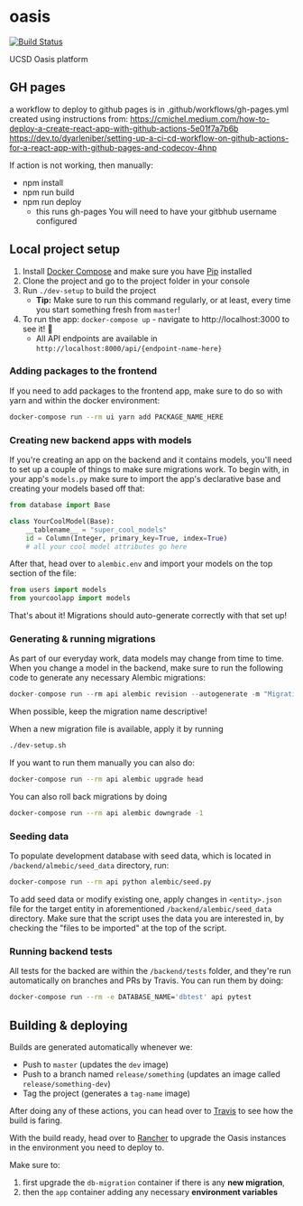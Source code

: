 # oasis

[![Build Status](https://travis-ci.org/instedd/oasis.svg?branch=master)](https://travis-ci.org/instedd/oasis)

UCSD Oasis platform
## GH pages

a workflow to deploy to github pages is in .github/workflows/gh-pages.yml
created using instructions from:
https://cmichel.medium.com/how-to-deploy-a-create-react-app-with-github-actions-5e01f7a7b6b
https://dev.to/dyarleniber/setting-up-a-ci-cd-workflow-on-github-actions-for-a-react-app-with-github-pages-and-codecov-4hnp

If action is not working, then manually:
* npm install
* npm run build
* npm run deploy
  * this runs gh-pages
You will need to have your gitbhub username configured


## Local project setup

1. Install [Docker Compose](https://docs.docker.com/compose/install/) and make sure you have [Pip](https://pip.pypa.io/en/stable/installing/) installed
2. Clone the project and go to the project folder in your console
3. Run `./dev-setup` to build the project
    - **Tip:** Make sure to run this command regularly, or at least, every time you start something fresh from `master`!
4. To run the app: `docker-compose up` - navigate to http://localhost:3000 to see it! 🚀
    - All API endpoints are available in `http://localhost:8000/api/{endpoint-name-here}`

### Adding packages to the frontend

If you need to add packages to the frontend app, make sure to do so with yarn and within the docker environment:

```zsh
docker-compose run --rm ui yarn add PACKAGE_NAME_HERE 
```

### Creating new backend apps with models

If you're creating an app on the backend and it contains models, you'll need to set up a couple of things to make sure migrations work. To begin with, in your app's `models.py` make sure to import the app's declarative base and creating your models based off that:

```python
from database import Base

class YourCoolModel(Base):
    __tablename__ = "super_cool_models"
    id = Column(Integer, primary_key=True, index=True)
    # all your cool model attributes go here
```

After that, head over to `alembic.env` and import your models on the top section of the file:

```python
from users import models
from yourcoolapp import models
```

That's about it! Migrations should auto-generate correctly with that set up!

### Generating & running migrations

As part of our everyday work, data models may change from time to time. When you change a model in the backend, make sure to run the following code to generate any necessary Alembic migrations:

```python
docker-compose run --rm api alembic revision --autogenerate -m "Migration name here!"
```

When possible, keep the migration name descriptive!

When a new migration file is available, apply it by running

```zsh
./dev-setup.sh
```
If you want to run them manually you can also do:

```zsh
docker-compose run --rm api alembic upgrade head
```

You can also roll back migrations by doing

```zsh
docker-compose run --rm api alembic downgrade -1
```

### Seeding data

To populate development database with seed data, which is located in `/backend/almebic/seed_data` directory, run:

```zsh
docker-compose run --rm api python alembic/seed.py
```

To add seed data or modify existing one, apply changes in `<entity>.json` file for the target entity in aforementioned `/backend/alembic/seed_data` directory. Make sure that the script uses the data you are
interested in, by checking the "files to be imported" at the top of the script.

### Running backend tests

All tests for the backed are within the `/backend/tests` folder, and they're run automatically on branches and PRs by Travis. You can run them by doing:

```zsh
docker-compose run --rm -e DATABASE_NAME='dbtest' api pytest
```

## Building & deploying

Builds are generated automatically whenever we:

- Push to `master` (updates the `dev` image)
- Push to a branch named `release/something` (updates an image called `release/something-dev`)
- Tag the project (generates a `tag-name` image)

After doing any of these actions, you can head over to [Travis](https://travis-ci.org/github/instedd/oasis) to see  how the build is faring.

With the build ready, head over to [Rancher](https://rancher.instedd.org/) to upgrade the Oasis instances in the environment you need to deploy to. 

Make sure to:
1. first upgrade  the `db-migration` container if there is any **new migration**, 
2. then the `app` container adding any necessary **environment variables**

